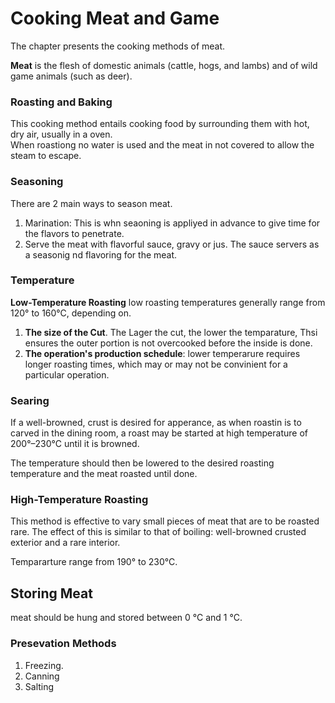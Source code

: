 # **Cooking Meat and Game**
The chapter presents the cooking methods of meat.

**Meat** is the flesh of domestic animals (cattle, hogs, and lambs) and of wild game animals (such as deer).

### **Roasting and Baking**  
This cooking method entails cooking food by surrounding them with hot, dry air, usually in a oven.  
When roastiong no water is used and the meat in not covered to allow the steam to escape.

### **Seasoning**  
There are 2 main ways to season meat. 

1. Marination: This is whn seaoning is appliyed in advance to give time for the flavors to penetrate.
2. Serve the meat with  flavorful sauce, gravy or jus. The sauce servers as a seasonig nd flavoring for the meat.

### **Temperature**

**Low-Temperature Roasting**
low roasting temperatures generally range from 120° to 160°C, depending on.

1. **The size of the Cut**. The Lager the cut, the lower the temparature, Thsi ensures the outer portion is not overcooked before the inside is done.
2. **The operation's production schedule**: lower temperarure requires longer roasting times, which may or may not be convinient for a particular operation.

### **Searing**   
If a well-browned, crust is desired for apperance, as when roastin is to carved in the dining room, a roast may be started at high temperature of 200°–230°C until it is browned.   

The temperature should then be lowered to the desired roasting temperature and the meat roasted until done.

### **High-Temperature Roasting**
This method is effective to vary small pieces of meat that are to be roasted rare. The effect of this is similar to that of boiling: well-browned crusted exterior and a rare interior. 

Tempararture range from 190° to 230°C.

## **Storing Meat**  
meat should be hung and stored between 0 °C and 1 °C.

### **Presevation Methods**
1. Freezing.
2. Canning
3. Salting


